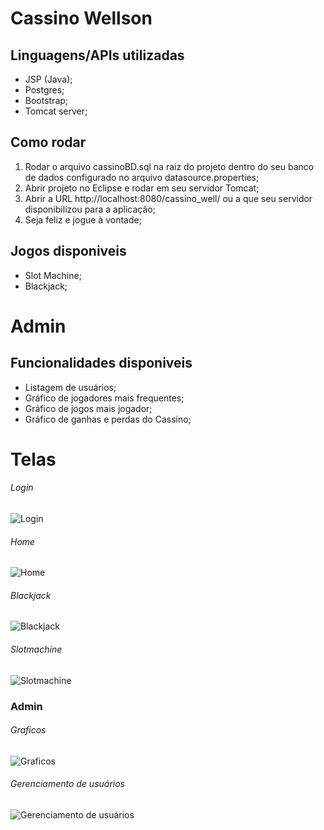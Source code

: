 # Cassino Wellson

## Linguagens/APIs utilizadas
- JSP (Java);
- Postgres;
- Bootstrap;
- Tomcat server;

## Como rodar
1. Rodar o arquivo cassinoBD.sql na raiz do projeto dentro do seu banco de dados configurado no arquivo datasource.properties;
2. Abrir projeto no Eclipse e rodar em seu servidor Tomcat;
3. Abrir a URL http://localhost:8080/cassino_well/ ou a que seu servidor disponibilizou para a aplicação;
4. Seja feliz e jogue à vontade;

## Jogos disponiveis
- Slot Machine;
- Blackjack;

# Admin
## Funcionalidades disponiveis
- Listagem de usuários;
- Gráfico de jogadores mais frequentes;
- Gráfico de jogos mais jogador;
- Gráfico de ganhas e perdas do Cassino;

# Telas
###### Login
![Login](https://gitlab.com/wellson/cassino/-/raw/master/src/main/webapp/img/prints/login.PNG)

###### Home
![Home](https://gitlab.com/wellson/cassino/-/raw/master/src/main/webapp/img/prints/home.PNG)

###### Blackjack
![Blackjack](https://gitlab.com/wellson/cassino/-/raw/master/src/main/webapp/img/prints/blackjack.PNG)

###### Slotmachine
![Slotmachine](https://gitlab.com/wellson/cassino/-/raw/master/src/main/webapp/img/prints/slotmachine.PNG)

### Admin
###### Graficos
![Graficos](https://gitlab.com/wellson/cassino/-/raw/master/src/main/webapp/img/prints/admin.PNG)

###### Gerenciamento de usuários
![Gerenciamento de usuários](https://gitlab.com/wellson/cassino/-/raw/master/src/main/webapp/img/prints/user-list.PNG)

